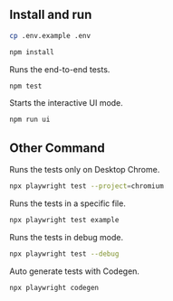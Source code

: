 ## Install and run

```bash
cp .env.example .env
```

```bash
npm install
```

Runs the end-to-end tests.

```bash
npm test
```

Starts the interactive UI mode.

```bash
npm run ui
```

## Other Command

Runs the tests only on Desktop Chrome.

```bash
npx playwright test --project=chromium
```

Runs the tests in a specific file.

```bash
npx playwright test example
```

Runs the tests in debug mode.

```bash
npx playwright test --debug
```

Auto generate tests with Codegen.

```bash
npx playwright codegen
```
